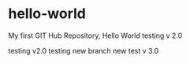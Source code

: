 # hello-world
My first GIT Hub Repository, Hello World
	testing v 2.0

testing v2.0
testing new branch
new test v 3.0
